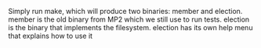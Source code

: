 Simply run make, which will produce two binaries: member and election. member is the old binary from MP2 which we still use to run tests. election is the binary that implements the filesystem. election has its own help menu that explains how to use it
